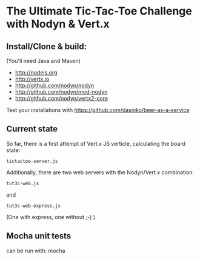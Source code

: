 # The Ultimate Tic-Tac-Toe Challenge with Nodyn & Vert.x

## Install/Clone & build:

(You'll need Java and Maven)

- http://nodejs.org
- http://vertx.io
- http://github.com/nodyn/nodyn
- http://github.com/nodyn/mod-nodyn
- http://github.com/nodyn/vertx2-core

Test your installations with https://github.com/dasniko/beer-as-a-service

## Current state

So far, there is a first attempt of Vert.x JS verticle, calculating the board state:

    tictactoe-server.js

Additionally, there are two web servers with the Nodyn/Vert.x combination:

    tut3c-web.js

and

    tut3c-web-express.js

(One with express, one without ;-) )

## Mocha unit tests
can be run with:
	mocha
